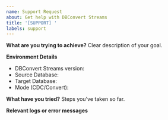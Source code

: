 ```yaml
---
name: Support Request
about: Get help with DBConvert Streams
title: '[SUPPORT] '
labels: support
---
```


**What are you trying to achieve?**
Clear description of your goal.

**Environment Details**
- DBConvert Streams version:
- Source Database:
- Target Database:
- Mode (CDC/Convert):

**What have you tried?**
Steps you've taken so far.

**Relevant logs or error messages**